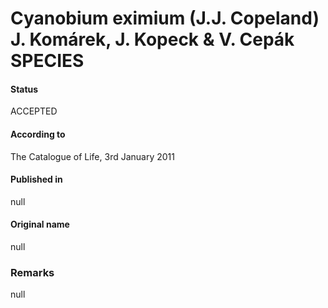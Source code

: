 Cyanobium eximium (J.J. Copeland) J. Komárek, J. Kopeck & V. Cepák SPECIES
=======

#### Status
ACCEPTED

#### According to
The Catalogue of Life, 3rd January 2011

#### Published in
null

#### Original name
null

### Remarks
null